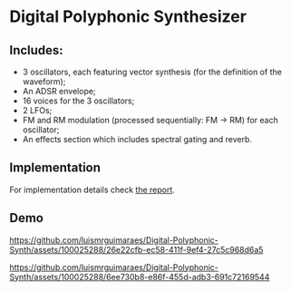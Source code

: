 # Digital Polyphonic Synthesizer

## Includes:
- 3 oscillators, each featuring vector synthesis (for the definition of the waveform);
- An ADSR envelope;
- 16 voices for the 3 oscillators;
- 2 LFOs;
- FM and RM modulation (processed sequentially: FM → RM) for each oscillator;
- An effects section which includes spectral gating and reverb.

## Implementation
For implementation details check [the report](Assignment%202%20-%20Report.pdf).

## Demo


https://github.com/luismrguimaraes/Digital-Polyphonic-Synth/assets/100025288/26e22cfb-ec58-411f-9ef4-27c5c968d6a5



https://github.com/luismrguimaraes/Digital-Polyphonic-Synth/assets/100025288/6ee730b8-e86f-455d-adb3-691c72169544


